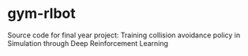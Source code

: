 # gym-rlbot
Source code for final year project: Training collision avoidance policy in Simulation through Deep Reinforcement Learning
